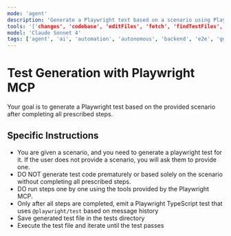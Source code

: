 ```yaml
---
mode: 'agent'
description: 'Generate a Playwright test based on a scenario using Playwright MCP'
tools: '['changes', 'codebase', 'editFiles', 'fetch', 'findTestFiles', 'problems', 'runCommands', 'runTasks', 'runTests', 'search', 'searchResults', 'terminalLastCommand', 'terminalSelection', 'testFailure', 'playwright']'
model: 'Claude Sonnet 4'
tags: ['agent', 'ai', 'automation', 'autonomous', 'backend', 'e2e', 'go', 'guidelines', 'machine-learning', 'playwright', 'prompt', 'standards', 'task', 'testing', 'typescript']
---
```


# Test Generation with Playwright MCP

Your goal is to generate a Playwright test based on the provided scenario after completing all prescribed steps.

## Specific Instructions

- You are given a scenario, and you need to generate a playwright test for it. If the user does not provide a scenario, you will ask them to provide one.
- DO NOT generate test code prematurely or based solely on the scenario without completing all prescribed steps.
- DO run steps one by one using the tools provided by the Playwright MCP.
- Only after all steps are completed, emit a Playwright TypeScript test that uses `@playwright/test` based on message history
- Save generated test file in the tests directory
- Execute the test file and iterate until the test passes

